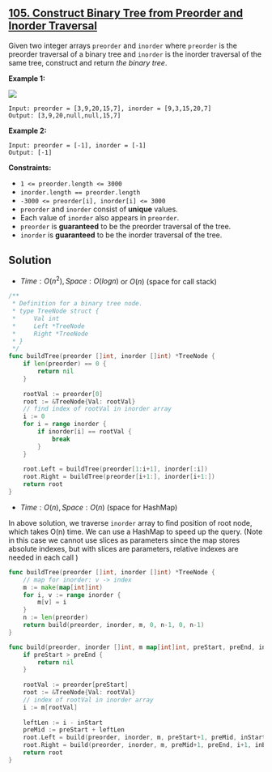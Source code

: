 ## [105. Construct Binary Tree from Preorder and Inorder Traversal](https://leetcode.com/problems/construct-binary-tree-from-preorder-and-inorder-traversal/)


Given two integer arrays `preorder` and `inorder` where `preorder` is the preorder traversal of a binary tree and `inorder` is the inorder traversal of the same tree, construct and return _the binary tree_.

**Example 1:**

![](https://assets.leetcode.com/uploads/2021/02/19/tree.jpg)

```
Input: preorder = [3,9,20,15,7], inorder = [9,3,15,20,7]
Output: [3,9,20,null,null,15,7]
```

**Example 2:**

```
Input: preorder = [-1], inorder = [-1]
Output: [-1]
```

**Constraints:**

*   `1 <= preorder.length <= 3000`
*   `inorder.length == preorder.length`
*   `-3000 <= preorder[i], inorder[i] <= 3000`
*   `preorder` and `inorder` consist of **unique** values.
*   Each value of `inorder` also appears in `preorder`.
*   `preorder` is **guaranteed** to be the preorder traversal of the tree.
*   `inorder` is **guaranteed** to be the inorder traversal of the tree.



## Solution

- $Time: O(n^2), Space: O(logn)$ or $O(n)$ (space for call stack)

```go
/**
 * Definition for a binary tree node.
 * type TreeNode struct {
 *     Val int
 *     Left *TreeNode
 *     Right *TreeNode
 * }
 */
func buildTree(preorder []int, inorder []int) *TreeNode {
    if len(preorder) == 0 {
        return nil
    }
    
    rootVal := preorder[0]
    root := &TreeNode{Val: rootVal}
    // find index of rootVal in inorder array
    i := 0
    for i = range inorder {
        if inorder[i] == rootVal {
            break
        }
    }
    
    root.Left = buildTree(preorder[1:i+1], inorder[:i])
    root.Right = buildTree(preorder[i+1:], inorder[i+1:])
    return root
}
```



- $Time: O(n), Space: O(n)$ (space for HashMap) 

In above solution, we traverse `inorder` array to find position of root node, which takes O(n) time. We can use a HashMap to speed up the query. (Note in this case we cannot use slices as parameters since the map stores absolute indexes, but with slices are parameters, relative indexes are needed in each call )

```go
func buildTree(preorder []int, inorder []int) *TreeNode {
    // map for inorder: v -> index
    m := make(map[int]int)
    for i, v := range inorder {
        m[v] = i
    }
    n := len(preorder)
    return build(preorder, inorder, m, 0, n-1, 0, n-1)
}

func build(preorder, inorder []int, m map[int]int, preStart, preEnd, inStart, inEnd int) *TreeNode {
    if preStart > preEnd {
        return nil
    }
    
    rootVal := preorder[preStart]
    root := &TreeNode{Val: rootVal}
    // index of rootVal in inorder array
    i := m[rootVal]
    
    leftLen := i - inStart
    preMid := preStart + leftLen
    root.Left = build(preorder, inorder, m, preStart+1, preMid, inStart, i-1)
    root.Right = build(preorder, inorder, m, preMid+1, preEnd, i+1, inEnd)
    return root
}
```

